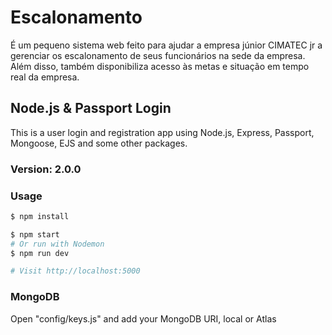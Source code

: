 # Escalonamento

É um pequeno sistema web feito para ajudar a empresa júnior CIMATEC jr a gerenciar os escalonamento de seus funcionários na sede da empresa. Além disso, também disponibiliza acesso às metas e situação em tempo real da empresa.

## Node.js & Passport Login

This is a user login and registration app using Node.js, Express, Passport, Mongoose, EJS and some other packages.

### Version: 2.0.0

### Usage

```sh
$ npm install
```

```sh
$ npm start
# Or run with Nodemon
$ npm run dev

# Visit http://localhost:5000
```

### MongoDB

Open "config/keys.js" and add your MongoDB URI, local or Atlas

